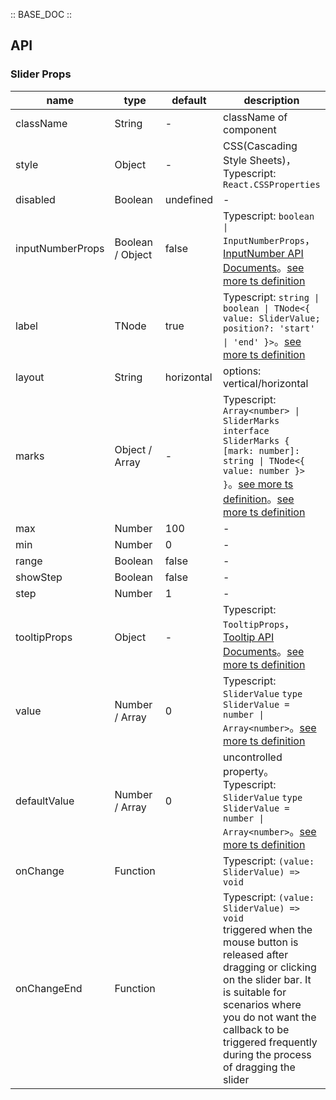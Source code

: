 :: BASE_DOC ::

## API

### Slider Props

name | type | default | description | required
-- | -- | -- | -- | --
className | String | - | className of component | N
style | Object | - | CSS(Cascading Style Sheets)，Typescript: `React.CSSProperties` | N
disabled | Boolean | undefined | \- | N
inputNumberProps | Boolean / Object | false | Typescript: `boolean \| InputNumberProps`，[InputNumber API Documents](./input-number?tab=api)。[see more ts definition](https://github.com/Tencent/tdesign-react/blob/develop/packages/components/slider/type.ts) | N
label | TNode | true | Typescript: `string \| boolean \| TNode<{ value: SliderValue; position?: 'start' \| 'end' }>`。[see more ts definition](https://github.com/Tencent/tdesign-react/blob/develop/packages/components/common.ts) | N
layout | String | horizontal | options: vertical/horizontal | N
marks | Object / Array | - | Typescript: `Array<number> \| SliderMarks` `interface SliderMarks { [mark: number]: string \| TNode<{ value: number }> }`。[see more ts definition](https://github.com/Tencent/tdesign-react/blob/develop/packages/components/common.ts)。[see more ts definition](https://github.com/Tencent/tdesign-react/blob/develop/packages/components/slider/type.ts) | N
max | Number | 100 | \- | N
min | Number | 0 | \- | N
range | Boolean | false | \- | N
showStep | Boolean | false | \- | N
step | Number | 1 | \- | N
tooltipProps | Object | - | Typescript: `TooltipProps`，[Tooltip API Documents](./tooltip?tab=api)。[see more ts definition](https://github.com/Tencent/tdesign-react/blob/develop/packages/components/slider/type.ts) | N
value | Number / Array | 0 | Typescript: `SliderValue` `type SliderValue = number \| Array<number>`。[see more ts definition](https://github.com/Tencent/tdesign-react/blob/develop/packages/components/slider/type.ts) | N
defaultValue | Number / Array | 0 | uncontrolled property。Typescript: `SliderValue` `type SliderValue = number \| Array<number>`。[see more ts definition](https://github.com/Tencent/tdesign-react/blob/develop/packages/components/slider/type.ts) | N
onChange | Function |  | Typescript: `(value: SliderValue) => void`<br/> | N
onChangeEnd | Function |  | Typescript: `(value: SliderValue) => void`<br/>triggered when the mouse button is released after dragging or clicking on the slider bar. It is suitable for scenarios where you do not want the callback to be triggered frequently during the process of dragging the slider | N
